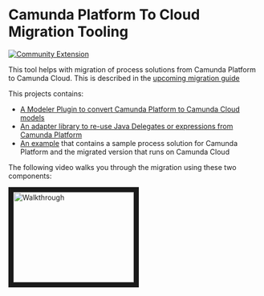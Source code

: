 # Camunda Platform To Cloud Migration Tooling

[![Community Extension](https://img.shields.io/badge/Community%20Extension-An%20open%20source%20community%20maintained%20project-FF4700)](https://github.com/camunda-community-hub/community)

This tool helps with migration of process solutions from Camunda Platform to Camunda Cloud. This is described in the [upcoming migration guide](https://github.com/berndruecker/camunda-cloud-documentation/blob/migration-guide-initial-draft/docs/guides/migrating-from-Camunda-Platform.md)

This projects contains:

* [A Modeler Plugin to convert Camunda Platform to Camunda Cloud models](camunda-modeler-plugin-platform-to-cloud-converter)
* [An adapter library to re-use Java Delegates or expressions from Camunda Platform](camunda-platform-to-cloud-adapter)
* [An example](example/) that contains a sample process solution for Camunda Platform and the migrated version that runs on Camunda Cloud 

The following video walks you through the migration using these two components:

<a href="http://www.youtube.com/watch?feature=player_embedded&v=qyLgXVubL1Q" target="_blank"><img src="http://img.youtube.com/vi/qyLgXVubL1Q/0.jpg" alt="Walkthrough" width="240" height="180" border="10" /></a>
